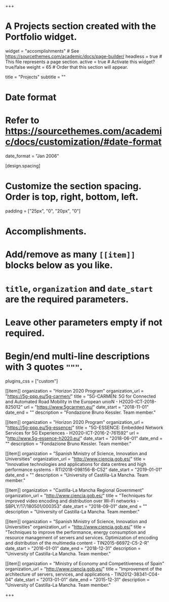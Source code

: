 +++
# A Projects section created with the Portfolio widget.
widget = "accomplishments"  # See https://sourcethemes.com/academic/docs/page-builder/
headless = true  # This file represents a page section.
active = true  # Activate this widget? true/false
weight = 65  # Order that this section will appear.

title = "Projects"
subtitle = ""

# Date format
#   Refer to https://sourcethemes.com/academic/docs/customization/#date-format
date_format = "Jan 2006"

[design.spacing]
  # Customize the section spacing. Order is top, right, bottom, left.
  padding = ["25px", "0", "20px", "0"]

# Accomplishments.
#   Add/remove as many `[[item]]` blocks below as you like.
#   `title`, `organization` and `date_start` are the required parameters.
#   Leave other parameters empty if not required.
#   Begin/end multi-line descriptions with 3 quotes `"""`.

plugins_css = ["custom"]

[[item]]
  organization = "Horizon 2020 Program"
  organization_url = "https://5g-ppp.eu/5g-carmen/"
  title = "5G-CARMEN: 5G for Connected and Automated Road Mobility in the European unioN - H2020-ICT-2018-825012"
  url = "https://www.5gcarmen.eu/"
  date_start = "2018-11-01"
  date_end = ""
  description = "Fondazione Bruno Kessler. Team member."

[[item]]
  organization = "Horizon 2020 Program"
  organization_url = "https://5g-ppp.eu/5g-essence/"
  title = "5G-ESSENCE: Embedded Network Services for 5G Experiences - H2020-ICT-2016-2-761592"
  url = "http://www.5g-essence-h2020.eu/"
  date_start = "2018-06-01"
  date_end = ""
  description = "Fondazione Bruno Kessler. Team member."

[[item]]
  organization = "Spanish Ministry of Science, Innovation and Universities"
  organization_url = "http://www.ciencia.gob.es/"
  title = "Innovative technologies and applications for data centres and high performance systems - RTI2018-098156-B-C52"
  date_start = "2019-01-01"
  date_end = ""
  description = "University of Castilla-La Mancha. Team member."

[[item]]
  organization = "Castilla-La Mancha Regional Government"
  organization_url = "http://www.ciencia.gob.es/"
  title = "Techniques for improved video encoding and distribution over Wi-Fi networks - SBPLY/17/180501/000353"
  date_start = "2018-09-01"
  date_end = ""
  description = "University of Castilla-La Mancha. Team member."

[[item]]
  organization = "Spanish Ministry of Science, Innovation and Universities"
  organization_url = "http://www.ciencia.gob.es/"
  title = "Techniques to improve the performance, energy consumption and resource management of servers and services. Optimization of encoding and distribution of the multimedia content - TIN2015-66972-C5-2-R"
  date_start = "2016-01-01"
  date_end = "2018-12-31"
  description = "University of Castilla-La Mancha. Team member."

[[item]]
  organization = "Ministry of Economy and Competitiveness of Spain"
  organization_url = "http://www.ciencia.gob.es/"
  title = "Improvement of the architecture of servers, services, and applications - TIN2012-38341-C04-04"
  date_start = "2013-01-01"
  date_end = "2015-12-31"
  description = "University of Castilla-La Mancha. Team member."

+++

